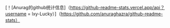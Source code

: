 [！[Anurag的github统计信息]（https://github-readme-stats.vercel.app/api？username = lxy-Lucky）]（https://github.com/anuraghazra/github-readme-stats）
